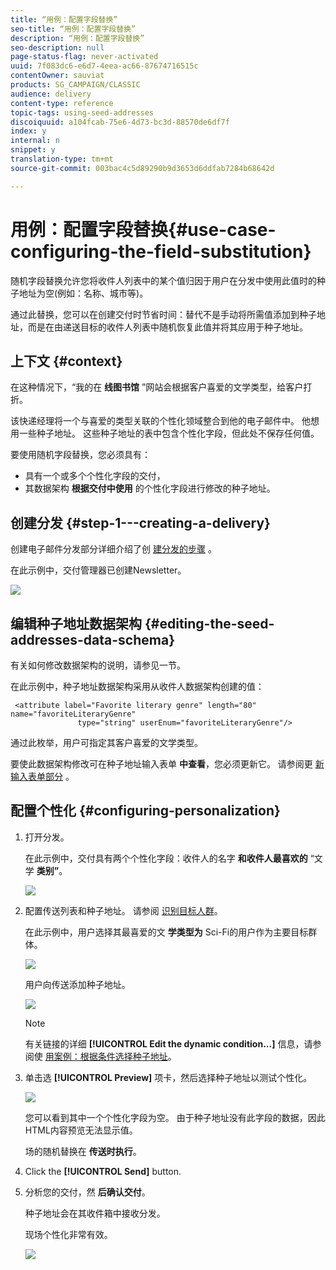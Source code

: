 ```yaml
---
title: “用例：配置字段替换”
seo-title: “用例：配置字段替换”
description: “用例：配置字段替换”
seo-description: null
page-status-flag: never-activated
uuid: 7f083dc6-e6d7-4eea-ac66-87674716515c
contentOwner: sauviat
products: SG_CAMPAIGN/CLASSIC
audience: delivery
content-type: reference
topic-tags: using-seed-addresses
discoiquuid: a104fcab-75e6-4d73-bc3d-88570de6df7f
index: y
internal: n
snippet: y
translation-type: tm+mt
source-git-commit: 003bac4c5d89290b9d3653d6ddfab7284b68642d

---
```



# 用例：配置字段替换{#use-case-configuring-the-field-substitution}

随机字段替换允许您将收件人列表中的某个值归因于用户在分发中使用此值时的种子地址为空(例如：名称、城市等)。

通过此替换，您可以在创建交付时节省时间：替代不是手动将所需值添加到种子地址，而是在由递送目标的收件人列表中随机恢复此值并将其应用于种子地址。

## 上下文 {#context}

在这种情况下，“我的在 **线图书馆** ”网站会根据客户喜爱的文学类型，给客户打折。

该快递经理将一个与喜爱的类型关联的个性化领域整合到他的电子邮件中。 他想用一些种子地址。 这些种子地址的表中包含个性化字段，但此处不保存任何值。

要使用随机字段替换，您必须具有：

* 具有一个或多个个性化字段的交付，
* 其数据架构 **根据交付中使用** 的个性化字段进行修改的种子地址。

## 创建分发 {#step-1---creating-a-delivery}

创建电子邮件分发部分详细介绍了创 [建分发的步骤](../../delivery/using/creating-an-email-delivery.md) 。

在此示例中，交付管理器已创建Newsletter。

![](assets/dlv_seeds_usecase_24.png)

## 编辑种子地址数据架构 {#editing-the-seed-addresses-data-schema}

有关如何修改数据架构的说明，请参见一节。

在此示例中，种子地址数据架构采用从收件人数据架构创建的值：

```
 <attribute label="Favorite literary genre" length="80" name="favoriteLiteraryGenre"
               type="string" userEnum="favoriteLiteraryGenre"/>
```

通过此枚举，用户可指定其客户喜爱的文学类型。

要使此数据架构修改可在种子地址输入表单 **中查看**，您必须更新它。 请参阅更 [新输入表单部分](../../delivery/using/use-case--selecting-seed-addresses-on-criteria.md#updating-the-input-form) 。

## 配置个性化 {#configuring-personalization}

1. 打开分发。

   在此示例中，交付具有两个个性化字段：收件人的名字 **和收件人最喜欢的** “文学 **类别”**。

   ![](assets/dlv_seeds_usecase_25.png)

1. 配置传送列表和种子地址。 请参阅 [识别目标人群](../../delivery/using/steps-defining-the-target-population.md)。

   在此示例中，用户选择其最喜爱的文 **学类型为** Sci-Fi的用户作为主要目标群体。

   ![](assets/dlv_seeds_usecase_26.png)

   用户向传送添加种子地址。

   ![](assets/dlv_seeds_usecase_27.png)

   >[!NOTE]
   >
   >有关链接的详细 **[!UICONTROL Edit the dynamic condition...]** 信息，请参阅使 [用案例：根据条件选择种子地址](../../delivery/using/use-case--selecting-seed-addresses-on-criteria.md)。

1. 单击选 **[!UICONTROL Preview]** 项卡，然后选择种子地址以测试个性化。

   ![](assets/dlv_seeds_usecase_28.png)

   您可以看到其中一个个性化字段为空。 由于种子地址没有此字段的数据，因此HTML内容预览无法显示值。

   场的随机替换在 **传送时执行**。

1. Click the **[!UICONTROL Send]** button.
1. 分析您的交付，然 **后确认交付**。

   种子地址会在其收件箱中接收分发。

   现场个性化非常有效。

   ![](assets/dlv_seeds_usecase_08.png)
